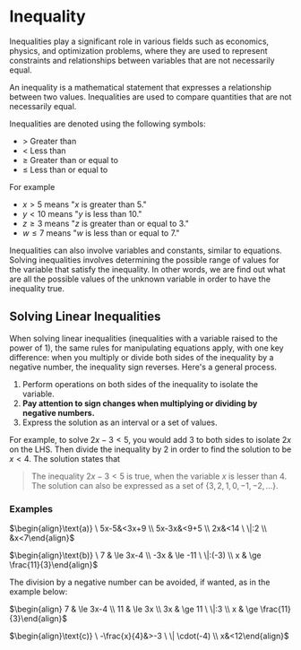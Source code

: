 # Inequality
Inequalities play a significant role in various fields such as economics, physics, and optimization problems, where they are used to represent constraints and relationships between variables that are not necessarily equal.

An inequality is a mathematical statement that expresses a relationship between two values. Inequalities are used to compare quantities that are not necessarily equal.

Inequalities are denoted using the following symbols:

- $>$ Greater than
- $<$ Less than
- $\ge$ Greater than or equal to
- $\leq$ Less than or equal to

For example

- $x > 5$ means "$x$ is greater than 5."
- $y < 10$ means "$y$ is less than 10."
- $z \ge 3$ means "$z$ is greater than or equal to 3."
- $w \le 7$ means "$w$ is less than or equal to 7."

Inequalities can also involve variables and constants, similar to equations. Solving inequalities involves determining the possible range of values for the variable that satisfy the inequality. In other words, we are find out what are all the possible values of the unknown variable in order to have the inequality true.

## Solving Linear Inequalities
When solving linear inequalities (inequalities with a variable raised to the power of 1), the same rules for manipulating equations apply, with one key difference: when you multiply or divide both sides of the inequality by a negative number, the inequality sign reverses. Here's a general process.

1. Perform operations on both sides of the inequality to isolate the variable.
2. **Pay attention to sign changes when multiplying or dividing by negative numbers.**
3. Express the solution as an interval or a set of values.

For example, to solve $2x - 3 < 5$, you would add 3 to both sides to isolate $2x$ on the LHS. Then divide the inequality by 2 in order to find the solution to be $x < 4$. The solution states that 

> The inequality $2x - 3 < 5$ is true, when the variable $x$ is lesser than 4. The solution can also be expressed as a set of $\{3, 2, 1, 0, -1, -2, \dots\}$.

### Examples

$\begin{align}\text{a)} \ 5x-5&<3x+9 \\
5x-3x&<9+5 \\
2x&<14 \ \|:2 \\
&x<7\end{align}$

$\begin{align}\text{b)} \ 7 & \le 3x-4 \\
-3x & \le -11 \ \|:(-3) \\
x & \ge \frac{11}{3}\end{align}$

The division by a negative number can be avoided, if wanted, as in the example below:

$\begin{align} 7 & \le 3x-4 \\
11 & \le 3x \\
3x & \ge 11 \ \|:3 \\
x & \ge \frac{11}{3}\end{align}$

$\begin{align}\text{c)} \ -\frac{x}{4}&>-3 \ \| \cdot(-4) \\
x&<12\end{align}$